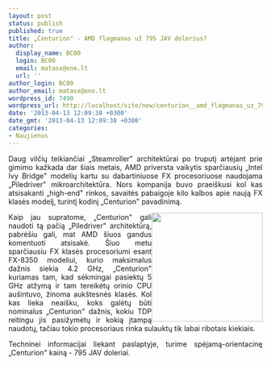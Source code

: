```yaml
---
layout: post
status: publish
published: true
title: „Centurion" - AMD flagmanas už 795 JAV dolerius?
author:
  display_name: BC00
  login: BC00
  email: matasx@one.lt
  url: ''
author_login: BC00
author_email: matasx@one.lt
wordpress_id: 7490
wordpress_url: http://localhost/site/new/centurion__amd_flagmanas_uz_795_jav_dolerius/
date: '2013-04-13 12:09:38 +0300'
date_gmt: '2013-04-13 12:09:38 +0300'
categories:
- Naujienos
---
```

<p style="text-align: justify;">
	Daug vilčių teikiančiai &bdquo;Steamroller&quot; architektūrai po truputį artėjant prie gimimo kažkada dar &scaron;iais metais, AMD priversta vaikytis sparčiausių &bdquo;Intel Ivy Bridge&quot; modelių kartu su dabartiniuose FX procesoriuose naudojama &bdquo;Piledriver&quot; mikroarchitektūra. Nors kompanija buvo praei&scaron;kusi kol kas atsisakanti &bdquo;high-end&quot; rinkos, savaitės pabaigoje kilo kalbos apie naują FX klasės modelį, turintį kodinį &bdquo;Centurion&quot; pavadinimą.</p>
<p style="text-align: justify;">
	<img alt="" src="http://technews.lt/userfiles/amd-fx.jpg" style="width: 220px; height: 216px; float: right;" />Kaip jau supratome, &bdquo;Centurion&quot; gali naudoti tą pačią &bdquo;Piledriver&quot; architektūrą, pabrė&scaron;iu gali, mat AMD &scaron;iuos gandus komentuoti atsisakė. &Scaron;iuo metu sparčiausiu FX klasės procesoriumi esant FX-8350 modeliui, kurio maksimalus dažnis siekia 4.2 GHz, &bdquo;Centurion&quot; kuriamas tam, kad sėkmingai pasiektų 5 GHz atžymą ir tam tereikėtų orinio CPU au&scaron;intuvo, žinoma auk&scaron;tesnės klasės. Kol kas lieka neai&scaron;ku, koks galėtų būti nominalus &bdquo;Centurion&quot; dažnis, kokiu TDP reitingu jis pasižymėtų ir kokią įtampą naudotų, tačiau tokio procesoriaus rinka sulauktų tik labai ribotais kiekiais.</p>
<p style="text-align: justify;">
	Techninei informacijai liekant paslaptyje, turime spėjamą-orientacinę &bdquo;Centurion&quot; kainą - 795 JAV doleriai.</p>
